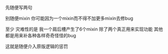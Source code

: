 先随便写两句

别随便mixin
你可能因为一个mixin而不得不加更多mixin去修bug

至少 灾难性的是 我一个肩后槽产生了6个mixin 除了两个真正用来实现功能 其他都是用来补各种各样奇奇怪怪的bug

这就是随便介入原版逻辑的惩罚